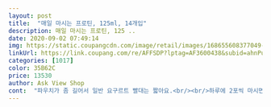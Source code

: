 ```yaml
---
layout: post 
title:  "매일 마시는 프로틴, 125ml, 14개입" 
description: 매일 마시는 프로틴, 125 ..
date: 2020-09-02 07:49:14 
img: https://static.coupangcdn.com/image/retail/images/168655608377049-419f90a3-a0e3-4f26-838c-89b2c726c9f9.jpg 
linkUrl: https://link.coupang.com/re/AFFSDP?lptag=AF3600438&subid=ahnPublicAsk&pageKey=1392064493&itemId=2427478216&vendorItemId=70421475968&traceid=V0-113-ec9b0344f8f217a2 
categories: [1017] 
color: 35B62C 
price: 13530 
author: Ask View Shop 
cont:  "파우치가 좀 길어서 일반 요구르트 빨대는 짧아요.<br/><br/>하루에 2포씩 마시면 좋다고 적혀있어요^^<br/>5살짜리 딸 때문에 셀렉스를 사봤어요.<br/>.<br/> 다행히 딸이<br/>7살,5살 아이들이 있는데 셀렉스 마시고 나서부터 키가<br/>●●매번 시키는 제품이라 정기배송 신청했어요!!^^<br/>●●몇달전에 쇄골 골절에 목감기 까지 걸려서 밥을 안먹는<br/>●●입맛잃은 딸을 위해 구매했다가 계속 구매중입니다^^<br/>♡♡이거 때문인지는 모르겠지만 몇달 사이 딸이 키가 많이<br/>같아요.<br/> 영양소도 풍부하고 먹기도 쉽구요^^<br/>거의 한달넘게 계속 먹고 있는중인데 애가 튼튼해지는게<br/>계속 재구매 예정입니다^^♡ 번창하세요^^♡♡<br/>계속 재구매 할거에요^^<br/>고기도 싫어하고 목감기 까지 걸리면서 씹는걸 거부해서<br/>고소해서 맛있데요 ㅎ<br/>그나마 셀렉스는 맛있다고 잘 먹으니 다행이에요 ㅜㅜ<br/>그래도 셀렉스가 단백질도 많이 들어있고 맛도 고소해서<br/>눈에 보여요 ^^ 이젠 어린이 주스 같은거 보다 셀렉스를<br/>뉴스 보니 나이가 들수록 단백질 섭취량이 줄어들어<br/>다른건 못 먹어도 이건 잘 마시더라구요 ㅠㅠ<br/>다시 재구매 하러 들어왔다가 상품평 남겨요^^<br/>다이어트 하시거나 나이드신 분들 단백질 섭취가 부족<br/>다이어트 할때도 밥대신 건강식으로 마실수 있을거 같아요<br/>단백질 섭취가 중요하다고 하더라구요.<br/><br/>더 찾아요 ♡ 정말 다행이고 셀렉스 만들어주셔서 감사한<br/>딸이 잘 마셔요^^<br/>마음 뿐이에요 ㅜㅜ<br/>많이 필요하다고 하니 도움이 된거 같아서 기뻐요 ㅎㅎ<br/>먹지 않는 아이라 단백질 섭취가 진짜 신경쓰였는데<br/>몇달 먹더니 키가 확 컸더라구요... <br/> 원래 고기를 잘<br/>부족하다는 뉴스 본적이 있거든요.<br/> 그런분들한테 딱 인거<br/>애들한테도 좋지만 나이많으신분들이 단백질 섭취가<br/>영양가 많은 셀렉스로 밥대신 먹기 시작했어요 ㅜㅜ<br/>유통기한도 길어요.<br/> 9월까지 마실수있네요 ㅎㅎ<br/>있어서 믿고 구매했습니다^^<br/>있어요.<br/> 한포에 135 kcal라 다이어트 식품으로도<br/>좀 찐한 두유? 곡물우유? 그런 맛인데 고소하고 맛있어요.<br/><br/>좀 큰거 같아서 계속 주문하게 되네요 ㅠㅎㅎ<br/>좋을거 같아요! 그리고 나이드신 분들도 추천드려요.<br/><br/>쥬스처럼 살찌는 거도 아니고 단백질이 많이 함유되어<br/>지금은 몸이 다 나았지만 꾸준히 잘 마시고 있어요 ㅎㅎ<br/>추천합니다♡<br/>커서 저도 기분이 좋아요^^ 아무래도 키 클때 단백질이<br/>컵에 따라서 드시거나 애들은 카페 빨대로 주시면 좋아요^^<br/>특히 5살 딸이 되게 약하고 키도 조금씩 컸었는데 셀렉스<br/>하루에 2포 권장한다고 되어있는데 2포씩 꾸준히 마시고<br/>하루에 2포씩 마시면 좋다고 적혀있어서 매일 2포씩 먹이려고 노력중입니다 ㅜ<br/>할 수있는데 셀렉스로 단백질 보충하기 좋을거 같아요.<br/><br/>" 
---
```

